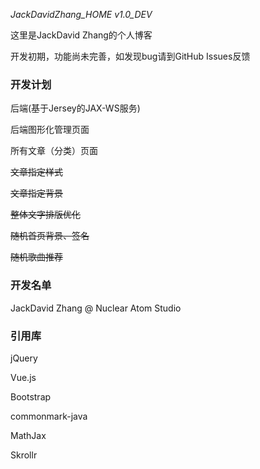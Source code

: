 *JackDavidZhang_HOME v1.0_DEV*

这里是JackDavid Zhang的个人博客

开发初期，功能尚未完善，如发现bug请到GitHub Issues反馈

### 开发计划

后端(基于Jersey的JAX-WS服务)

后端图形化管理页面

所有文章（分类）页面

~~文章指定样式~~

~~文章指定背景~~

~~整体文字排版优化~~

~~随机首页背景、签名~~

~~随机歌曲推荐~~

### 开发名单

JackDavid Zhang @ Nuclear Atom Studio

### 引用库

jQuery

Vue.js

Bootstrap

commonmark-java

MathJax

Skrollr